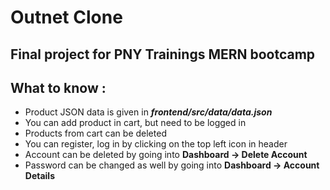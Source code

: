  **Outnet Clone**
=======================
## Final project for PNY Trainings MERN bootcamp        


## **What to know :**
- Product JSON data is given in ***frontend/src/data/data.json***
- You can add product in cart, but need to be logged in
- Products from cart can be deleted
- You can register, log in by clicking on the top left icon in header
- Account can be deleted by going into **Dashboard -> Delete Account** 
- Password can be changed as well by going into **Dashboard -> Account Details** 

